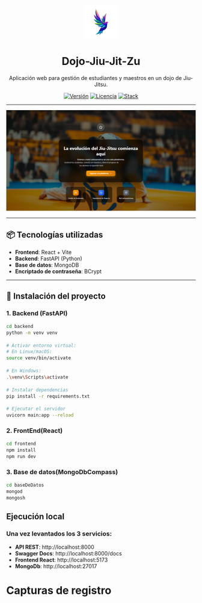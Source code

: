 <p align="center">
  <img width="18%" src="img/logo.png" alt="logo">
</p>

<h1 align="center">
  Dojo-Jiu-Jit-Zu
</h1>

<p align="center">
  Aplicación web para gestión de estudiantes y maestros en un dojo de Jiu-Jitsu.
</p>

<div align="center">

[![Versión](https://img.shields.io/badge/version-1.0.0-red)]()
[![Licencia](https://img.shields.io/badge/license-UnAB-green)]()
[![Stack](https://img.shields.io/badge/Stack-React%20%7C%20FastAPI%20%7C%20MongoDB-informational)]()

</div>

---

![Interface](img/baner.png)

---

## 📦 Tecnologías utilizadas

- **Frontend**: React + Vite  
- **Backend**: FastAPI (Python)  
- **Base de datos**: MongoDB  
- **Encriptado de contraseña**: BCrypt 

---

## 🚀 Instalación del proyecto

### 1. Backend (FastAPI)

```bash
cd backend
python -m venv venv

# Activar entorno virtual:
# En Linux/macOS:
source venv/bin/activate

# En Windows:
.\venv\Scripts\activate

# Instalar dependencias
pip install -r requirements.txt

# Ejecutar el servidor
uvicorn main:app --reload
```

### 2. FrontEnd(React)
```bash
cd frontend
npm install
npm run dev
```
### 3. Base de datos(MongoDbCompass)
```bash
cd baseDeDatos
mongod
mongosh
```

## Ejecución local
### Una vez levantados los 3 servicios:

- **API REST**: http://localhost:8000
- **Swagger Docs**: http://localhost:8000/docs
- **Frontend React**: http://localhost:5173
- **MongoDb**: http://localhost:27017

# Capturas de registro




